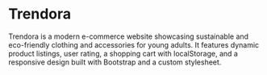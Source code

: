 # Trendora
Trendora is a modern e-commerce website showcasing sustainable and eco-friendly clothing and accessories for young adults. It features dynamic product listings, user rating, a shopping cart with localStorage, and a responsive design built with Bootstrap and a custom stylesheet.
